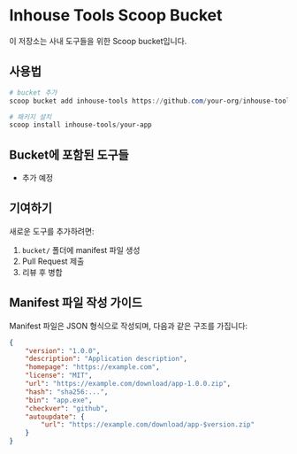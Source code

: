 # Inhouse Tools Scoop Bucket

이 저장소는 사내 도구들을 위한 Scoop bucket입니다.

## 사용법

```powershell
# bucket 추가
scoop bucket add inhouse-tools https://github.com/your-org/inhouse-tools-scoop.git

# 패키지 설치
scoop install inhouse-tools/your-app
```

## Bucket에 포함된 도구들

- 추가 예정

## 기여하기

새로운 도구를 추가하려면:

1. `bucket/` 폴더에 manifest 파일 생성
2. Pull Request 제출
3. 리뷰 후 병합

## Manifest 파일 작성 가이드

Manifest 파일은 JSON 형식으로 작성되며, 다음과 같은 구조를 가집니다:

```json
{
    "version": "1.0.0",
    "description": "Application description",
    "homepage": "https://example.com",
    "license": "MIT",
    "url": "https://example.com/download/app-1.0.0.zip",
    "hash": "sha256:...",
    "bin": "app.exe",
    "checkver": "github",
    "autoupdate": {
        "url": "https://example.com/download/app-$version.zip"
    }
}
```
